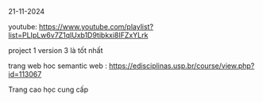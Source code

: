
21-11-2024

youtube: https://www.youtube.com/playlist?list=PLIpLw6v7Z1qlUxb1D9tibkxi8IFZxYLrk

project 1 version 3 là tốt nhất 

trang web hoc semantic web : https://edisciplinas.usp.br/course/view.php?id=113067

Trang cao học cung cấp 
